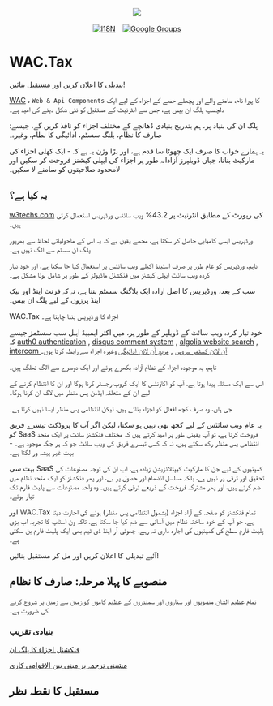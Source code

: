 <p align="center"><a href="https://wac.tax"><img src="https://cdn.jsdelivr.net/gh/wactax/img/logo.svg"/></a></p><p align="center"><a href="https://github.com/wactax/wac.tax/blob/main/doc/README.md#readme"><img alt="I18N" src="https://cdn.jsdelivr.net/gh/wactax/img/t.svg"/></a>　<a href="https://groups.google.com/u/2/g/wactax"><img alt="Google Groups" src="https://cdn.jsdelivr.net/gh/wactax/img/g-groups.svg"/></a></p>

# WAC.Tax

تبدیلی کا اعلان کریں اور مستقبل بنائیں!

[WAC](https://wac.tax) ، `Web & Api Components` کا پورا نام، سامنے والے اور پچھلے حصے کے اجزاء کے لیے ایک دلچسپ پلگ ان بیس ہے، جس سے انٹرنیٹ کے مستقبل کو نئی شکل دینے کی امید ہے۔

پلگ ان کی بنیاد پر، ہم بتدریج بنیادی ڈھانچے کے مختلف اجزاء کو نافذ کریں گے، جیسے: صارف کا نظام، بلنگ سسٹم، ادائیگی کا نظام، وغیرہ۔

یہ ہمارے خواب کا صرف ایک چھوٹا سا قدم ہے، اور بڑا وژن یہ ہے کہ - ایک کھلی اجزاء کی مارکیٹ بنانا، جہاں ڈویلپرز آزادانہ طور پر اجزاء کی ایپلی کیشنز فروخت کر سکیں اور لامحدود صلاحیتوں کو سامنے لا سکیں۔

## یہ کیا ہے؟

[w3techs.com](https://w3techs.com/technologies/details/cm-wordpress) کی رپورٹ کے مطابق انٹرنیٹ پر 43.2% ویب سائٹس ورڈپریس استعمال کرتی ہیں۔

ورڈپریس ایسی کامیابی حاصل کر سکتا ہے، مجھے یقین ہے کہ یہ اس کے ماحولیاتی لحاظ سے بھرپور پلگ ان سسٹم سے الگ نہیں ہے۔

تاہم، ورڈپریس کو عام طور پر صرف اسٹینڈ اکیلے ویب سائٹس پر استعمال کیا جا سکتا ہے، اور خود تیار کردہ ویب سائٹ ایپلی کیشنز میں فنکشنل ماڈیولز کے طور پر شامل ہونا مشکل ہے۔

سب کے بعد، ورڈپریس کا اصل ارادہ ایک بلاگنگ سسٹم بننا ہے، نہ کہ فرنٹ اینڈ اور بیک اینڈ پرزوں کے لیے پلگ ان بیس۔

WAC.Tax اجزاء کا ورڈپریس بننا چاہتا ہے۔

خود تیار کردہ ویب سائٹ کے ڈویلپر کے طور پر، میں اکثر ایمبیڈ ایبل سب سسٹمز جیسے کہ [auth0 authentication](https://auth0.com) , [disqus comment system](https://disqus.com) , [algolia website search](https://www.algolia.com) , [intercom آن لائن کسٹمر سروس](https://www.intercom.com) , [مربع آن لائن ادائیگی](https://developer.squareup.com/docs/web-payments/overview) وغیرہ اجزاء سے رابطہ کرتا ہوں۔

تاہم، یہ موجودہ اجزاء کے نظام آزاد، بکھرے ہوئے اور ایک دوسرے سے الگ تھلگ ہیں۔

اس سے ایک مسئلہ پیدا ہوتا ہے، آپ کو اکاؤنٹس کا ایک گروپ رجسٹر کرنا ہوگا اور ان کا انتظام کرنے کے لیے ان کے متعلقہ ایڈمن پس منظر میں لاگ ان کرنا ہوگا۔

جی ہاں، وہ صرف کچھ افعال کو اجزاء بناتے ہیں، لیکن انتظامی پس منظر ایسا نہیں کرتا ہے۔

یہ عام ویب سائٹس کے لیے کچھ بھی نہیں ہو سکتا، لیکن اگر آپ کا پروڈکٹ تیسرے فریق کو SaaS فروخت کرنا ہے، تو آپ یقینی طور پر امید کرتے ہیں کہ مختلف فنکشنز سائٹ پر ایک متحد انتظامی پس منظر رکھ سکتے ہیں، نہ کہ کسی تیسرے فریق کی ویب سائٹ جو کہ ہر جگہ موجود ہے۔ - بہت غیر پیشہ ور لگتا ہے۔

بہت سی SaaS کمپنیوں کے لیے جن کا مارکیٹ کیپٹلائزیشن زیادہ ہے، اب ان کی توجہ مصنوعات کی تحقیق اور ترقی پر نہیں ہے، بلکہ مسلسل انضمام اور حصول پر ہے، اور پھر فنکشنز کو ایک متحد نظام میں ضم کرتے ہیں، اور پھر مشترکہ فروخت کے ذریعے ترقی کرتے ہیں۔ وہ واحد مصنوعات سے پلیٹ فارم تک تیار ہوئے۔

اور WAC.Tax تمام فنکشنز کو صفحہ کے آزاد اجزاء (بشمول انتظامی پس منظر) ہونے کی اجازت دیتا ہے، جو آپ کے خود ساختہ نظام میں آسانی سے ضم کیا جا سکتا ہے، تاکہ ون اسٹاپ کا تجربہ اب بڑی پلیٹ فارم سطح کی کمپنیوں کی اجارہ داری نہ رہے، چھوٹی آر اینڈ ڈی ٹیم بھی ایک پلیٹ فارم بن سکتی ہے۔

آئیے تبدیلی کا اعلان کریں اور مل کر مستقبل بنائیں!

## منصوبے کا پہلا مرحلہ: صارف کا نظام

تمام عظیم الشان منصوبوں اور ستاروں اور سمندروں کے عظیم کاموں کو زمین سے زمین پر شروع کرنے کی ضرورت ہے۔

### بنیادی تقریب

[فنکشنل اجزاء کا پلگ ان](./pkg.md)

[مشینی ترجمہ پر مبنی بین الاقوامی کاری](./i18n.md)

## مستقبل کا نقطہ نظر
